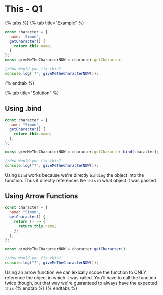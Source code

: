 # This - Q1

{% tabs %}
{% tab title="Example" %}
```javascript
const character = {
  name: 'Simon',
  getCharacter() {
    return this.name;
  }
};
const giveMeTheCharacterNOW = character.getCharacter;

//How Would you fix this?
console.log('?', giveMeTheCharacterNOW());
```
{% endtab %}

{% tab title="Solution" %}
## Using .bind

```javascript
const character = {
  name: "Simon",
  getCharacter() {
    return this.name;
  },
};

const giveMeTheCharacterNOW = character.getCharacter.bind(character);

//How Would you fix this?
console.log("?", giveMeTheCharacterNOW());
```

Using `bind` works because we're directly `binding` the object into the function. Thus it directly references the `this` in what object it was passed

## Using Arrow Functions

```javascript
const character = {
  name: "Simon",
  getCharacter() {
    return () => {
      return this.name;
    };
  },
};

const giveMeTheCharacterNOW = character.getCharacter()

//How Would you fix this?
console.log("?", giveMeTheCharacterNOW());
```

Using an arrow function we can lexically scope the function to ONLY reference the object in which it was called. You'll have to call the function twice though, but that way we're guaranteed to always have the expected `this`
{% endtab %}
{% endtabs %}

